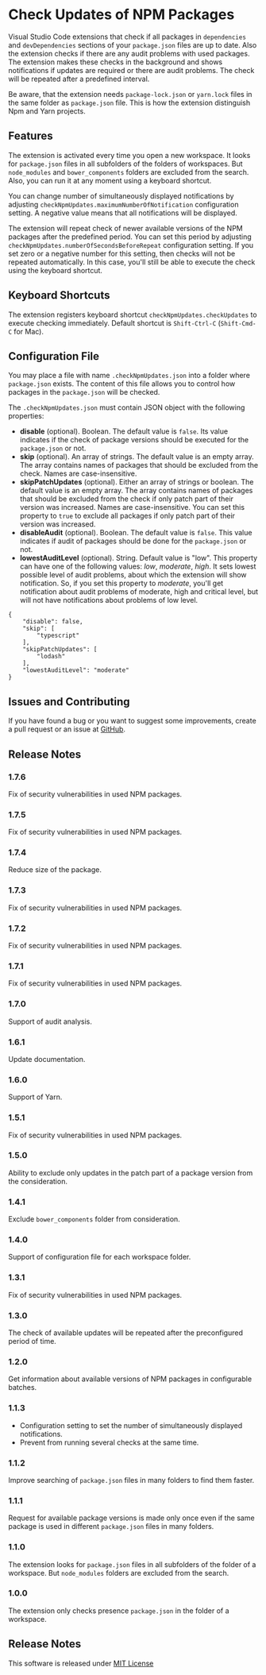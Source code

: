 # Check Updates of NPM Packages

Visual Studio Code extensions that check if all packages in `dependencies` and `devDependencies` sections of your `package.json` files are up to date. Also the extension checks if there are any audit problems with used packages. The extension makes these checks in the background and shows notifications if updates are required or there are audit problems. The check will be repeated after a predefined interval.

Be aware, that the extension needs `package-lock.json` or `yarn.lock` files in the same folder as `package.json` file. This is how the extension distinguish Npm and Yarn projects.

## Features

The extension is activated every time you open a new workspace. It looks for `package.json` files in all subfolders of the folders of workspaces. But `node_modules` and `bower_components` folders are excluded from the search. Also, you can run it at any moment using a keyboard shortcut.

You can change number of simultaneously displayed notifications by adjusting `checkNpmUpdates.maximumNumberOfNotification` configuration setting. A negative value means that all notifications will be displayed.

The extension will repeat check of newer available versions of the NPM packages after the predefined period. You can set this period by adjusting `checkNpmUpdates.numberOfSecondsBeforeRepeat` configuration setting. If you set zero or a negative number for this setting, then checks will not be repeated automatically. In this case, you'll still be able to execute the check using the keyboard shortcut.

## Keyboard Shortcuts

The extension registers keyboard shortcut `checkNpmUpdates.checkUpdates` to execute checking immediately. Default shortcut is `Shift-Ctrl-C` (`Shift-Cmd-C` for Mac).

## Configuration File

You may place a file with name `.checkNpmUpdates.json` into a folder where `package.json` exists. The content of this file allows you to control how packages in the `package.json` will be checked.

The `.checkNpmUpdates.json` must contain JSON object with the following properties:

* **disable** (optional). Boolean. The default value is `false`. Its value indicates if the check of package versions should be executed for the `package.json` or not.
* **skip** (optional). An array of strings. The default value is an empty array. The array contains names of packages that should be excluded from the check. Names are case-insensitive.
* **skipPatchUpdates** (optional). Either an array of strings or boolean. The default value is an empty array. The array contains names of packages that should be excluded from the check if only patch part of their version was increased. Names are case-insensitive. You can set this property to `true` to exclude all packages if only patch part of their version was increased.
* **disableAudit** (optional). Boolean. The default value is `false`. This value indicates if audit of packages should be done for the `package.json` or not.
* **lowestAuditLevel** (optional). String. Default value is "low". This property can have one of the following values: *low*, *moderate*, *high*. It sets lowest possible level of audit problems, about which the extension will show notification. So, if you set this property to *moderate*, you'll get notification about audit problems of moderate, high and critical level, but will not have notifications about problems of low level.

```
{
    "disable": false,
    "skip": [
        "typescript"
    ],
    "skipPatchUpdates": [
        "lodash"
    ],
    "lowestAuditLevel": "moderate"
}
```

## Issues and Contributing

If you have found a bug or you want to suggest some improvements, create a pull request or an issue at [GitHub](https://github.com/yakimovim/vscode-check-npm-updates).

## Release Notes

### 1.7.6

Fix of security vulnerabilities in used NPM packages.

### 1.7.5

Fix of security vulnerabilities in used NPM packages.

### 1.7.4

Reduce size of the package.

### 1.7.3

Fix of security vulnerabilities in used NPM packages.

### 1.7.2

Fix of security vulnerabilities in used NPM packages.

### 1.7.1

Fix of security vulnerabilities in used NPM packages.

### 1.7.0

Support of audit analysis.

### 1.6.1

Update documentation.

### 1.6.0

Support of Yarn.

### 1.5.1

Fix of security vulnerabilities in used NPM packages.

### 1.5.0

Ability to exclude only updates in the patch part of a package version from the consideration.

### 1.4.1

Exclude `bower_components` folder from consideration.

### 1.4.0

Support of configuration file for each workspace folder.

### 1.3.1

Fix of security vulnerabilities in used NPM packages.

### 1.3.0

The check of available updates will be repeated after the preconfigured period of time.

### 1.2.0

Get information about available versions of NPM packages in configurable batches.

### 1.1.3

* Configuration setting to set the number of simultaneously displayed notifications.
* Prevent from running several checks at the same time.

### 1.1.2

Improve searching of `package.json` files in many folders to find them faster.

### 1.1.1

Request for available package versions is made only once even if the same package is used in different `package.json` files in many folders.

### 1.1.0

The extension looks for `package.json` files in all subfolders of the folder of a workspace. But `node_modules` folders are excluded from the search.

### 1.0.0

The extension only checks presence `package.json` in the folder of a workspace.

## Release Notes

This software is released under [MIT License](https://raw.githubusercontent.com/yakimovim/vscode-check-npm-updates/master/LICENSE)